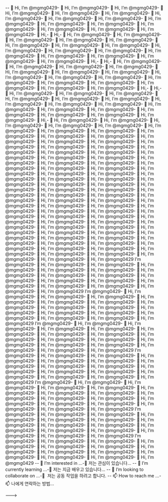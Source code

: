 -- 👋 Hi, I’m @mgmg0429- 👋 Hi, I’m @mgmg0429- 👋 Hi, I’m @mgmg0429- 👋 Hi, I’m @mgmg0429- 👋 Hi, I’m @mgmg0429- 👋 Hi, I’m @mgmg0429- 👋 Hi, I’m @mgmg0429- 👋 Hi, I’m @mgmg0429- 👋 Hi, I’m @mgmg0429- 👋 Hi, I’m @mgmg0429- 👋 Hi, I’m @mgmg0429- 👋 Hi, I’m @mgmg0429- 👋 Hi, I’m @mgmg0429- 👋 Hi, I’m @mgmg0429- 👋 Hi, I’m @mgmg0429- 👋 Hi, I’m @mgmg0429- 👋 Hi,- 👋 Hi,- 👋 Hi, I’m @mgmg0429- 👋 Hi, I’m @mgmg0429- 👋 Hi, I’m @mgmg0429- 👋 Hi, I’m @mgmg0429- 👋 Hi, I’m @mgmg0429- 👋 Hi, I’m @mgmg0429- 👋 Hi, I’m @mgmg0429- 👋 Hi, I’m @mgmg0429- 👋 Hi, I’m @mgmg0429- 👋 Hi, I’m @mgmg0429- 👋 Hi, I’m @mgmg0429- 👋 Hi, I’m @mgmg0429- 👋 Hi, I’m @mgmg0429- 👋 Hi, I’m @mgmg0429- 👋 Hi, I’m @mgmg0429- 👋 Hi, I’m @mgmg0429- 👋 Hi,- 👋 Hi,- 👋 Hi, I’m @mgmg0429- 👋 Hi, I’m @mgmg0429- 👋 Hi, I’m @mgmg0429- 👋 Hi, I’m @mgmg0429- 👋 Hi, I’m @mgmg0429- 👋 Hi, I’m @mgmg0429- 👋 Hi, I’m @mgmg0429- 👋 Hi, I’m @mgmg0429- 👋 Hi, I’m @mgmg0429- 👋 Hi, I’m @mgmg0429- 👋 Hi, I’m @mgmg0429- 👋 Hi, I’m @mgmg0429- 👋 Hi, I’m @mgmg0429- 👋 Hi, I’m @mgmg0429- 👋 Hi, I’m @mgmg0429- 👋 Hi, I’m @mgmg0429- 👋 Hi,- 👋 Hi,- 👋 Hi, I’m @mgmg0429- 👋 Hi, I’m @mgmg0429- 👋 Hi, I’m @mgmg0429- 👋 Hi, I’m @mgmg0429- 👋 Hi, I’m @mgmg0429- 👋 Hi, I’m @mgmg0429- 👋 Hi, I’m @mgmg0429- 👋 Hi, I’m @mgmg0429- 👋 Hi, I’m @mgmg0429- 👋 Hi, I’m @mgmg0429- 👋 Hi, I’m @mgmg0429- 👋 Hi, I’m @mgmg0429- 👋 Hi, I’m @mgmg0429- 👋 Hi, I’m @mgmg0429- 👋 Hi, I’m @mgmg0429- 👋 Hi, I’m @mgmg0429- 👋 Hi,- 👋 Hi, I’m @mgmg0429- 👋 Hi, I’m @mgmg0429- 👋 Hi, I’m @mgmg0429- 👋 Hi, I’m @mgmg0429- 👋 Hi, I’m @mgmg0429- 👋 Hi, I’m @mgmg0429- 👋 Hi, I’m @mgmg0429- 👋 Hi, I’m @mgmg0429- 👋 Hi, I’m @mgmg0429- 👋 Hi, I’m @mgmg0429- 👋 Hi, I’m @mgmg0429- 👋 Hi, I’m @mgmg0429- 👋 Hi, I’m @mgmg0429- 👋 Hi, I’m @mgmg0429- 👋 Hi, I’m @mgmg0429- 👋 Hi, I’m @mgmg0429- 👋 Hi, I’m @mgmg0429- 👋 Hi, I’m @mgmg0429- 👋 Hi, I’m @mgmg0429- 👋 Hi, I’m @mgmg0429- 👋 Hi, I’m @mgmg0429- 👋 Hi, I’m @mgmg0429- 👋 Hi, I’m @mgmg0429- 👋 Hi, I’m @mgmg0429- 👋 Hi, I’m @mgmg0429- 👋 Hi, I’m @mgmg0429- 👋 Hi, I’m @mgmg0429- 👋 Hi, I’m @mgmg0429- 👋 Hi, I’m @mgmg0429- 👋 Hi, I’m @mgmg0429- 👋 Hi, I’m @mgmg0429- 👋 Hi, I’m @mgmg0429- 👋 Hi, I’m @mgmg0429- 👋 Hi, I’m @mgmg0429- 👋 Hi, I’m @mgmg0429- 👋 Hi, I’m @mgmg0429- 👋 Hi, I’m @mgmg0429- 👋 Hi, I’m @mgmg0429- 👋 Hi, I’m @mgmg0429- 👋 Hi, I’m @mgmg0429- 👋 Hi, I’m @mgmg0429- 👋 Hi, I’m @mgmg0429- 👋 Hi, I’m @mgmg0429- 👋 Hi, I’m @mgmg0429- 👋 Hi, I’m @mgmg0429- 👋 Hi, I’m @mgmg0429- 👋 Hi, I’m @mgmg0429- 👋 Hi, I’m @mgmg0429- 👋 Hi, I’m @mgmg0429- 👋 Hi, I’m @mgmg0429- 👋 Hi, I’m @mgmg0429- 👋 Hi, I’m @mgmg0429- 👋 Hi, I’m @mgmg0429- 👋 Hi, I’m @mgmg0429- 👋 Hi, I’m @mgmg0429- 👋 Hi, I’m @mgmg0429- 👋 Hi, I’m @mgmg0429- 👋 Hi, I’m @mgmg0429- 👋 Hi, I’m @mgmg0429- 👋 Hi, I’m @mgmg0429- 👋 Hi, I’m @mgmg0429- 👋 Hi, I’m @mgmg0429- 👋 Hi, I’m @mgmg0429- 👋 Hi, I’m @mgmg0429- 👋 Hi, I’m @mgmg0429- 👋 Hi, I’m @mgmg0429- 👋 Hi, I’m @mgmg0429- 👋 Hi, I’m @mgmg0429- 👋 Hi, I’m @mgmg0429- 👋 Hi, I’m @mgmg0429- 👋 Hi, I’m @mgmg0429- 👋 Hi, I’m @mgmg0429- 👋 Hi, I’m @mgmg0429- 👋 Hi, I’m @mgmg0429- 👋 Hi, I’m @mgmg0429- 👋 Hi, I’m @mgmg0429- 👋 Hi, I’m @mgmg0429- 👋 Hi, I’m @mgmg0429- 👋 Hi, I’m @mgmg0429- 👋 Hi, I’m @mgmg0429 I’m @mgmg0429- 👋 Hi, I’m @mgmg0429- 👋 Hi, I’m @mgmg0429- 👋 Hi, I’m @mgmg0429- 👋 Hi, I’m @mgmg0429- 👋 Hi, I’m @mgmg0429- 👋 Hi, I’m @mgmg0429- 👋 Hi, I’m @mgmg0429- 👋 Hi, I’m @mgmg0429- 👋 Hi, I’m @mgmg0429- 👋 Hi, I’m @mgmg0429- 👋 Hi, I’m @mgmg0429- 👋 Hi, I’m @mgmg0429- 👋 Hi, I’m @mgmg0429- 👋 Hi, I’m @mgmg0429- 👋 Hi, I’m @mgmg0429- 👋 Hi, I’m @mgmg0429 I’m @mgmg0429- 👋 Hi, I’m @mgmg0429- 👋 Hi, I’m @mgmg0429- 👋 Hi, I’m @mgmg0429- 👋 Hi, I’m @mgmg0429- 👋 Hi, I’m @mgmg0429- 👋 Hi, I’m @mgmg0429- 👋 Hi, I’m @mgmg0429- 👋 Hi, I’m @mgmg0429- 👋 Hi, I’m @mgmg0429- 👋 Hi, I’m @mgmg0429- 👋 Hi, I’m @mgmg0429- 👋 Hi, I’m @mgmg0429- 👋 Hi, I’m @mgmg0429- 👋 Hi, I’m @mgmg0429- 👋 Hi, I’m @mgmg0429- 👋 Hi, I’m @mgmg0429 I’m @mgmg0429- 👋 Hi, I’m @mgmg0429- 👋 Hi, I’m @mgmg0429- 👋 Hi, I’m @mgmg0429- 👋 Hi, I’m @mgmg0429- 👋 Hi, I’m @mgmg0429- 👋 Hi, I’m @mgmg0429- 👋 Hi, I’m @mgmg0429- 👋 Hi, I’m @mgmg0429- 👋 Hi, I’m @mgmg0429- 👋 Hi, I’m @mgmg0429- 👋 Hi, I’m @mgmg0429- 👋 Hi, I’m @mgmg0429- 👋 Hi, I’m @mgmg0429- 👋 Hi, I’m @mgmg0429- 👋 Hi, I’m @mgmg0429- 👋 Hi, I’m @mgmg0429 I’m @mgmg0429- 👋 Hi, I’m @mgmg0429- 👋 Hi, I’m @mgmg0429- 👋 Hi, I’m @mgmg0429- 👋 Hi, I’m @mgmg0429- 👋 Hi, I’m @mgmg0429- 👋 Hi, I’m @mgmg0429- 👋 Hi, I’m @mgmg0429- 👋 Hi, I’m @mgmg0429- 👋 Hi, I’m @mgmg0429- 👋 Hi, I’m @mgmg0429- 👋 Hi, I’m @mgmg0429- 👋 Hi, I’m @mgmg0429- 👋 Hi, I’m @mgmg0429- 👋 Hi, I’m @mgmg0429- 👋 Hi, I’m @mgmg0429 I’m @mgmg0429- 👋 Hi, I’m @mgmg0429- 👋 Hi, I’m @mgmg0429- 👋 Hi, I’m @mgmg0429- 👋 Hi, I’m @mgmg0429- 👋 Hi, I’m @mgmg0429- 👋 Hi, I’m @mgmg0429- 👋 Hi, I’m @mgmg0429- 👋 Hi, I’m @mgmg0429- 👋 Hi, I’m @mgmg0429- 👋 Hi, I’m @mgmg0429- 👋 Hi, I’m @mgmg0429- 👋 Hi, I’m @mgmg0429- 👋 Hi, I’m @mgmg0429- 👋 Hi, I’m @mgmg0429- 👋 Hi, I’m @mgmg0429- 👋 Hi, I’m @mgmg0429 I’m @mgmg0429- 👋 Hi, I’m @mgmg0429- 👋 Hi, I’m @mgmg0429- 👋 Hi, I’m @mgmg0429- 👋 Hi, I’m @mgmg0429- 👋 Hi, I’m @mgmg0429- 👋 Hi, I’m @mgmg0429- 👋 Hi, I’m @mgmg0429- 👋 Hi, I’m @mgmg0429- 👋 Hi, I’m @mgmg0429- 👋 Hi, I’m @mgmg0429- 👋 Hi, I’m @mgmg0429- 👋 Hi, I’m @mgmg0429- 👋 Hi, I’m @mgmg0429- 👋 Hi, I’m @mgmg0429 I’m @mgmg0429- 👋 Hi, I’m @mgmg0429- 👋 Hi, I’m @mgmg0429- 👋 Hi, I’m @mgmg0429- 👋 Hi, I’m @mgmg0429- 👋 Hi, I’m @mgmg0429- 👋 Hi, I’m @mgmg0429- 👋 Hi, I’m @mgmg0429- 👋 Hi, I’m @mgmg0429- 👋 Hi, I’m @mgmg0429- 👋 Hi, I’m @mgmg0429- 👋 Hi, I’m @mgmg0429- 👋 Hi, I’m @mgmg0429
-- 👀 I’m interested in ...-👀 저는 관심이 있습니다...
-- 🌱 I’m currently learning ...-🌱 저는 지금 배우고 있습니다...
-- 💞️ I’m looking to collaborate on ...-💞 ️ 저는 공동 작업을 하려고 합니다.
-- 📫 How to reach me ...-📫 나에게 연락하는 방법...

<!---<!---<!---<!---<!---<!---<!---<!---<!---<!---<!---<!---<!---<!---<!---<!---<!---<!---<!---<!---<!---<!---<!---<!---<!---<!---<!---<!---<!---<!---<!---<!---
mgmg0429/mgmg0429 is a ✨ special ✨ repository because its `README.md` (this file) appears on your GitHub profile.mgmg0429/mg0429는 GitHub 프로필에 'README.md '(이 파일)이 표시되므로 ✨ 특수 ✨ 저장소입니다.mgmg0429/mg0429는 GitHub 프로필에 'README.md '(이 파일)이 나타나므로 ✨ 특수 ✨ 저장소입니다.mg0429/mg0429 는 GitHub 프로필에 'README.md '(이 파일) 이 표시되므로 ✨ 특수 ✨ 저장소입니다.mgmg0429/mg0429는 'README.md '(이 파일)이 GitHub 프로필에 나타나므로 ✨ 특수 ✨ 저장소입니다.mg0429/mg0429 는 GitHub 프로필에 'README.md '(이 파일) 이 표시되므로 ✨ 특수 ✨ 저장소입니다.mg0429/mg0429 는 GitHub 프로필에 'README.md '(이 파일) ✨ 특수 ✨ 저장소입니다.mg0429/mg0429 는 GitHub 프로필에 'README.md '(이 파일) ✨ 특수 ✨ 저장소입니다.저장소입니다.mg0429/mg0429 는 GitHub 프로필에 'README.md '(이 파일) ✨ 특수 ✨ 저장소입니다.
You can click the Preview link to take a look at your changes.미리보기 링크를 클릭하여 변경 내용을 확인할 수 있습니다.미리보기 링크를 클릭하여 변경 내용을 확인할 수 있습니다.미리보기 링크를 클릭하여 변경 내용을 확인할 수 있습니다.
--->--->
